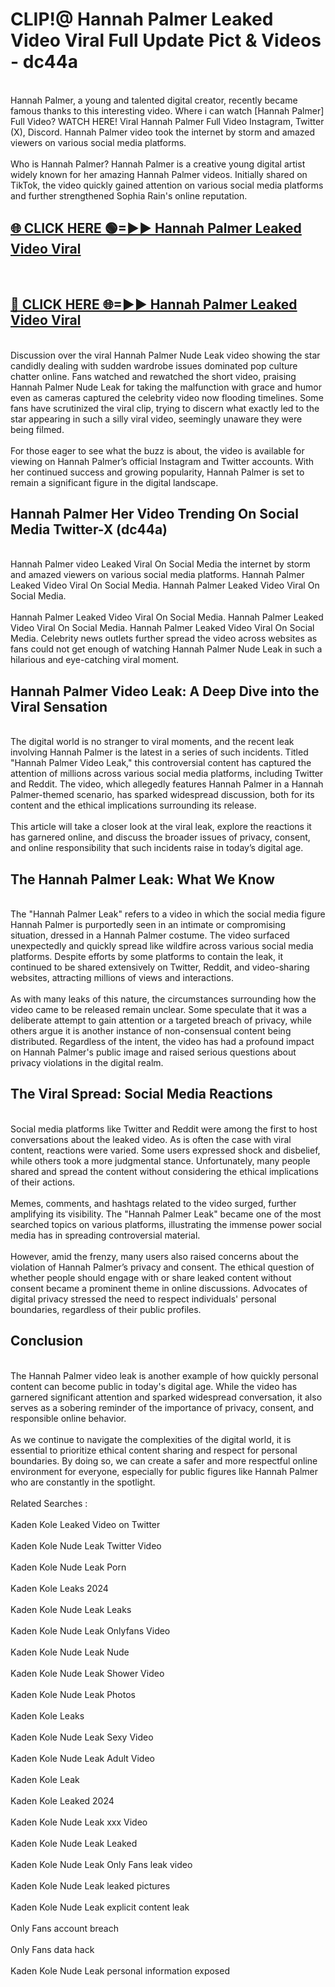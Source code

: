 # CLIP!@ Hannah Palmer Leaked Video Viral Full Update Pict & Videos - dc44a
<br>
Hannah Palmer, a young and talented digital creator, recently became famous thanks to this interesting video. Where i can watch [Hannah Palmer] Full Video? WATCH HERE! Viral Hannah Palmer Full Video Instagram, Twitter (X), Discord. Hannah Palmer video took the internet by storm and amazed viewers on various social media platforms.
<br><br>
Who is Hannah Palmer? Hannah Palmer is a creative young digital artist widely known for her amazing Hannah Palmer videos. Initially shared on TikTok, the video quickly gained attention on various social media platforms and further strengthened Sophia Rain's online reputation.
<br>
<h2><a href="https://bestclip.site?title=Hannah_Palmer">🌐 CLICK HERE 🟢=►► Hannah Palmer Leaked Video Viral</a></h2>
<br>
<h2><a href="https://bestclip.site?title=Hannah_Palmer">🔴 CLICK HERE 🌐=►► Hannah Palmer Leaked Video Viral</a></h2>
<br>
Discussion over the viral Hannah Palmer Nude Leak video showing the star candidly dealing with sudden wardrobe issues dominated pop culture chatter online. Fans watched and rewatched the short video, praising Hannah Palmer Nude Leak for taking the malfunction with grace and humor even as cameras captured the celebrity video now flooding timelines. Some fans have scrutinized the viral clip, trying to discern what exactly led to the star appearing in such a silly viral video, seemingly unaware they were being filmed.
<br><br>
For those eager to see what the buzz is about, the video is available for viewing on Hannah Palmer’s official Instagram and Twitter accounts. With her continued success and growing popularity, Hannah Palmer is set to remain a significant figure in the digital landscape.
<br>
<h2>Hannah Palmer Her Video Trending On Social Media Twitter-X (dc44a)</h2>
<br>
Hannah Palmer video Leaked Viral On Social Media the internet by storm and amazed viewers on various social media platforms. Hannah Palmer Leaked Video Viral On Social Media. Hannah Palmer Leaked Video Viral On Social Media.
<br><br>
Hannah Palmer Leaked Video Viral On Social Media. Hannah Palmer Leaked Video Viral On Social Media. Hannah Palmer Leaked Video Viral On Social Media. Celebrity news outlets further spread the video across websites as fans could not get enough of watching Hannah Palmer Nude Leak in such a hilarious and eye-catching viral moment.
<br>
<h2>Hannah Palmer Video Leak: A Deep Dive into the Viral Sensation</h2>
<br>
The digital world is no stranger to viral moments, and the recent leak involving Hannah Palmer is the latest in a series of such incidents. Titled "Hannah Palmer Video Leak," this controversial content has captured the attention of millions across various social media platforms, including Twitter and Reddit. The video, which allegedly features Hannah Palmer in a Hannah Palmer-themed scenario, has sparked widespread discussion, both for its content and the ethical implications surrounding its release.
<br><br>
This article will take a closer look at the viral leak, explore the reactions it has garnered online, and discuss the broader issues of privacy, consent, and online responsibility that such incidents raise in today’s digital age.
<br>
<h2>The Hannah Palmer Leak: What We Know</h2>
<br>
The "Hannah Palmer Leak" refers to a video in which the social media figure Hannah Palmer is purportedly seen in an intimate or compromising situation, dressed in a Hannah Palmer costume. The video surfaced unexpectedly and quickly spread like wildfire across various social media platforms. Despite efforts by some platforms to contain the leak, it continued to be shared extensively on Twitter, Reddit, and video-sharing websites, attracting millions of views and interactions.
<br><br>
As with many leaks of this nature, the circumstances surrounding how the video came to be released remain unclear. Some speculate that it was a deliberate attempt to gain attention or a targeted breach of privacy, while others argue it is another instance of non-consensual content being distributed. Regardless of the intent, the video has had a profound impact on Hannah Palmer's public image and raised serious questions about privacy violations in the digital realm.
<br>
<h2>The Viral Spread: Social Media Reactions</h2>
<br>
Social media platforms like Twitter and Reddit were among the first to host conversations about the leaked video. As is often the case with viral content, reactions were varied. Some users expressed shock and disbelief, while others took a more judgmental stance. Unfortunately, many people shared and spread the content without considering the ethical implications of their actions.
<br><br>
Memes, comments, and hashtags related to the video surged, further amplifying its visibility. The "Hannah Palmer Leak" became one of the most searched topics on various platforms, illustrating the immense power social media has in spreading controversial material.
<br><br>
However, amid the frenzy, many users also raised concerns about the violation of Hannah Palmer’s privacy and consent. The ethical question of whether people should engage with or share leaked content without consent became a prominent theme in online discussions. Advocates of digital privacy stressed the need to respect individuals' personal boundaries, regardless of their public profiles.
<br>
<h2>Conclusion</h2>
<br>
The Hannah Palmer video leak is another example of how quickly personal content can become public in today's digital age. While the video has garnered significant attention and sparked widespread conversation, it also serves as a sobering reminder of the importance of privacy, consent, and responsible online behavior.
<br><br>
As we continue to navigate the complexities of the digital world, it is essential to prioritize ethical content sharing and respect for personal boundaries. By doing so, we can create a safer and more respectful online environment for everyone, especially for public figures like Hannah Palmer who are constantly in the spotlight.
<br><br>
Related Searches :
<br><br>
Kaden Kole Leaked Video on Twitter
<br><br>
Kaden Kole Nude Leak Twitter Video
<br><br>
Kaden Kole Nude Leak Porn
<br><br>
Kaden Kole Leaks 2024
<br><br>
Kaden Kole Nude Leak Leaks
<br><br>
Kaden Kole Nude Leak Onlyfans Video
<br><br>
Kaden Kole Nude Leak Nude
<br><br>
Kaden Kole Nude Leak Shower Video
<br><br>
Kaden Kole Nude Leak Photos
<br><br>
Kaden Kole Leaks
<br><br>
Kaden Kole Nude Leak Sexy Video
<br><br>
Kaden Kole Nude Leak Adult Video
<br><br>
Kaden Kole Leak
<br><br>
Kaden Kole Leaked 2024
<br><br>
Kaden Kole Nude Leak xxx Video
<br><br>
Kaden Kole Nude Leak Leaked
<br><br>
Kaden Kole Nude Leak Only Fans leak video
<br><br>
Kaden Kole Nude Leak leaked pictures
<br><br>
Kaden Kole Nude Leak explicit content leak
<br><br>
Only Fans account breach
<br><br>
Only Fans data hack
<br><br>
Kaden Kole Nude Leak personal information exposed